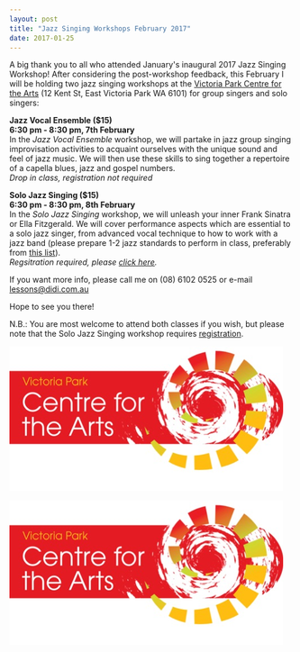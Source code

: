 ```yaml
---
layout: post
title: "Jazz Singing Workshops February 2017"
date: 2017-01-25
---
```


A big thank you to all who attended January's inaugural 2017 Jazz Singing Workshop! After considering the post-workshop feedback, this February I will be holding two jazz singing workshops at the [Victoria Park Centre for the Arts](http://vicparkarts.org.au) (12 Kent St, East Victoria Park WA 6101) for group singers and solo singers:

**Jazz Vocal Ensemble ($15)  
6:30 pm - 8:30 pm, 7th February**  
In the *Jazz Vocal Ensemble* workshop, we will partake in jazz group singing improvisation activities to acquaint ourselves with the unique sound and feel of jazz music. We will then use these skills to sing together a repertoire of a capella blues, jazz and gospel numbers.  
*Drop in class, registration not required*

**Solo Jazz Singing ($15)  
6:30 pm - 8:30 pm, 8th February**  
In the *Solo Jazz Singing* workshop, we will unleash your inner Frank Sinatra or Ella Fitzgerald. We will cover performance aspects which are essential to a solo jazz singer, from advanced vocal technique to how to work with a jazz band (please prepare 1-2 jazz standards to perform in class, preferably from [this list](https://didijazz.github.io/blog/2016/11/15/jazz-singer-standards)).  
*Regsitration required, please [click here](https://docs.google.com/forms/d/e/1FAIpQLScFM7_xE4w-VRSI2rTcH1RMYAEPJjbe2G82E3ffazigkGAo4w/viewform).*

If you want more info, please call me on (08) 6102 0525 or e-mail [lessons@didi.com.au](mailto://lessons@didi.com.au)

Hope to see you there!

N.B.: You are most welcome to attend both classes if you wish, but please note that the Solo Jazz Singing workshop requires [registration](https://docs.google.com/forms/d/e/1FAIpQLScFM7_xE4w-VRSI2rTcH1RMYAEPJjbe2G82E3ffazigkGAo4w/viewform).

![Victoria Park Centre for the Arts Logo](/img/vpa-logo-rgb.jpg)

<p><img class=img-responsive src="/img/vpa-logo-rgb.jpg" alt="Victoria Park Centre for the Arts Logo"></p>